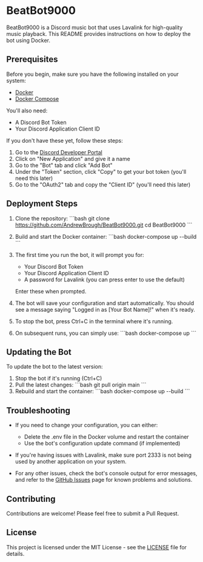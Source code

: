 # BeatBot9000

BeatBot9000 is a Discord music bot that uses Lavalink for high-quality music playback. This README provides instructions on how to deploy the bot using Docker.

## Prerequisites

Before you begin, make sure you have the following installed on your system:

- [Docker](https://docs.docker.com/get-docker/)
- [Docker Compose](https://docs.docker.com/compose/install/)

You'll also need:

- A Discord Bot Token
- Your Discord Application Client ID

If you don't have these yet, follow these steps:

1. Go to the [Discord Developer Portal](https://discord.com/developers/applications)
2. Click on "New Application" and give it a name
3. Go to the "Bot" tab and click "Add Bot"
4. Under the "Token" section, click "Copy" to get your bot token (you'll need this later)
5. Go to the "OAuth2" tab and copy the "Client ID" (you'll need this later)

## Deployment Steps

1. Clone the repository:
   \`\`\`bash
   git clone https://github.com/AndrewBrough/BeatBot9000.git
   cd BeatBot9000
   \`\`\`

2. Build and start the Docker container:
   \`\`\`bash
   docker-compose up --build
   \`\`\`

3. The first time you run the bot, it will prompt you for:
   - Your Discord Bot Token
   - Your Discord Application Client ID
   - A password for Lavalink (you can press enter to use the default)

   Enter these when prompted.

4. The bot will save your configuration and start automatically. You should see a message saying "Logged in as [Your Bot Name]!" when it's ready.

5. To stop the bot, press Ctrl+C in the terminal where it's running.

6. On subsequent runs, you can simply use:
   \`\`\`bash
   docker-compose up
   \`\`\`

## Updating the Bot

To update the bot to the latest version:

1. Stop the bot if it's running (Ctrl+C)
2. Pull the latest changes:
   \`\`\`bash
   git pull origin main
   \`\`\`
3. Rebuild and start the container:
   \`\`\`bash
   docker-compose up --build
   \`\`\`

## Troubleshooting

- If you need to change your configuration, you can either:
  - Delete the .env file in the Docker volume and restart the container
  - Use the bot's configuration update command (if implemented)

- If you're having issues with Lavalink, make sure port 2333 is not being used by another application on your system.

- For any other issues, check the bot's console output for error messages, and refer to the [GitHub Issues](https://github.com/AndrewBrough/BeatBot9000/issues) page for known problems and solutions.

## Contributing

Contributions are welcome! Please feel free to submit a Pull Request.

## License

This project is licensed under the MIT License - see the [LICENSE](LICENSE) file for details.


